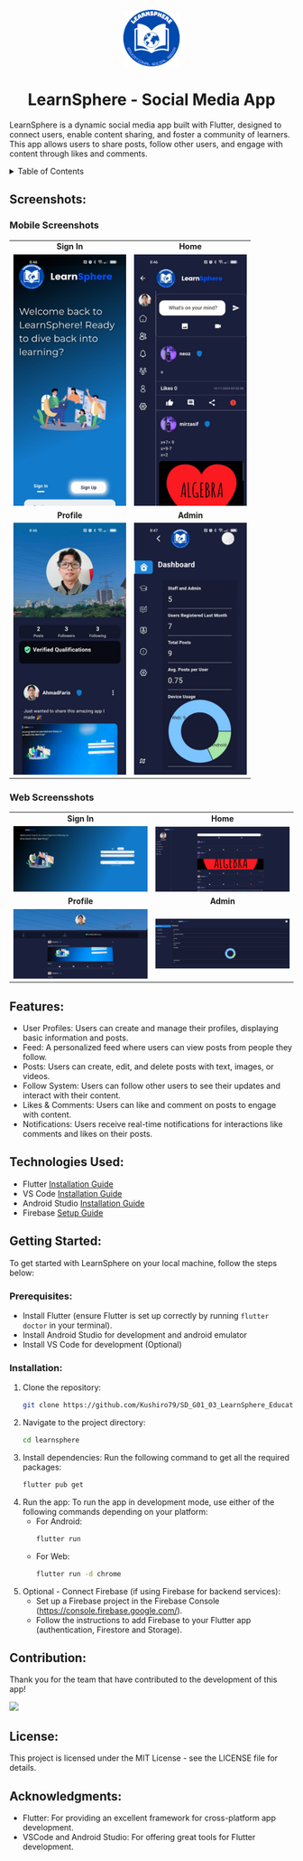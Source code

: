 <br />
<div align="center">
  <a href="https://github.com/Kushiro79/SD_G01_03_LearnSphere_Educational_Social_Media">
    <img src="images/logo.png" alt="Logo" width="100" height="100">
  </a>

# LearnSphere - Social Media App
</div>

LearnSphere is a dynamic social media app built with Flutter, designed to connect users, enable content sharing, and foster a community of learners. This app allows users to share posts, follow other users, and engage with content through likes and comments.

<details>
  <summary>Table of Contents</summary>
  <ol>
    <li>
      <a href="#screenshots">Screenshots<a/>
      <ul>
        <li><a href="#mobile-screenshots">Mobile Screenshots</a></li>
        <li><a href="#web-screensshots">Web Screenshots</a></li>
      </ul>
    </li>
    <li>
      <a href="#features">Features</a>
    </li>
    <li><a href="#technologies-used">Technologies Used</a></li>
    <li>
      <a href="#getting-started">Getting Started</a>
      <ul>
        <li><a href="#prerequisites">Prerequisites</a></li>
        <li><a href="#installation">Installation</a></li>
      </ul>
    </li>
    <li><a href="#contribution">Contribution</a></li>
    <li><a href="#license">License</a></li>
  </ol>
</details>

## Screenshots:

### Mobile Screenshots

<table>
  <tr>
    <td align="center"><strong>Sign In</strong></td>
    <td align="center"><strong>Home</strong></td>
  </tr>
  <tr>
    <td><img src="images/signin-mobile.jpg" alt="Mobile - SignIn" width="200"></td>
    <td><img src="images/homepage-mobile.jpg" alt="Mobile - Home" width="200"></td>
  </tr>
  <tr>
    <td align="center"><strong>Profile</strong></td>
    <td align="center"><strong>Admin</strong></td>
  </tr>
  <tr>
    <td><img src="images/profile-mobile.jpg" alt="Mobile - Profile" width="200"></td>
    <td><img src="images/admin-mobile.jpg" alt="Mobile - Admin" width="200"></td>
  </tr>
</table>

### Web Screensshots

<table>
  <tr>
    <td align="center"><strong>Sign In</strong></td>
    <td align="center"><strong>Home</strong></td>
  </tr>
  <tr>
    <td><img src="images/signin-web.png" alt="Web - SignIn" width="300"></td>
    <td><img src="images/homepage-web.png" alt="Web - Home" width="300"></td>
  </tr>
  <tr>
    <td align="center"><strong>Profile</strong></td>
    <td align="center"><strong>Admin</strong></td>
  </tr>
  <tr>
    <td><img src="images/profile-web.png" alt="Web - Profile" width="300"></td>
    <td><img src="images/admin-web.png" alt="Web - Admin" width="300"></td>
  </tr>
</table>


## Features:
- User Profiles: Users can create and manage their profiles, displaying basic information and posts.
- Feed: A personalized feed where users can view posts from people they follow.
- Posts: Users can create, edit, and delete posts with text, images, or videos.
- Follow System: Users can follow other users to see their updates and interact with their content.
- Likes & Comments: Users can like and comment on posts to engage with content.
- Notifications: Users receive real-time notifications for interactions like comments and likes on their posts.

## Technologies Used:
* Flutter [Installation Guide](https://docs.flutter.dev/get-started/install)
* VS Code [Installation Guide](https://code.visualstudio.com/docs/setup/windows)
* Android Studio [Installation Guide](https://developer.android.com/studio/install)
* Firebase [Setup Guide](https://firebase.google.com/docs/flutter/setup)

## Getting Started:
To get started with LearnSphere on your local machine, follow the steps below:

### Prerequisites:
- Install Flutter (ensure Flutter is set up correctly by running `flutter doctor` in your terminal).
- Install Android Studio for development and android emulator
- Install VS Code for development (Optional)

### Installation:
1. Clone the repository:
    ```bash
    git clone https://github.com/Kushiro79/SD_G01_03_LearnSphere_Educational_Social_Media.git
    
2. Navigate to the project directory:
   ```bash
   cd learnsphere

3. Install dependencies:
   Run the following command to get all the required packages:
   ```bash
   flutter pub get

4. Run the app:
   To run the app in development mode, use either of the following commands depending on your platform:
   - For Android:
     ```bash
     flutter run
   - For Web:
     ```bash
     flutter run -d chrome

   
5. Optional - Connect Firebase (if using Firebase for backend services):
   - Set up a Firebase project in the Firebase Console (https://console.firebase.google.com/).
   - Follow the instructions to add Firebase to your Flutter app (authentication, Firestore and Storage).

## Contribution:
Thank you for the team that have contributed to the development of this app!

<a href="https://github.com/Kushiro79/SD_G01_03_LearnSphere_Educational_Social_Media/graphs/contributors">
  <img src="https://contrib.rocks/image?repo=Kushiro79/SD_G01_03_LearnSphere_Educational_Social_Media" />
</a>


## License:
This project is licensed under the MIT License - see the LICENSE file for details.

## Acknowledgments:
- Flutter: For providing an excellent framework for cross-platform app development.
- VSCode and Android Studio: For offering great tools for Flutter development.
